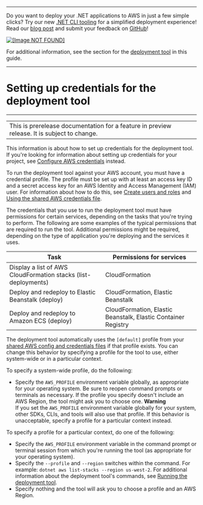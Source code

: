 --------

Do you want to deploy your \.NET applications to AWS in just a few simple clicks? Try our new [\.NET CLI tooling](https://www.nuget.org/packages/AWS.Deploy.CLI/) for a simplified deployment experience\! Read our [blog post](https://aws.amazon.com/blogs/developer/reimagining-the-aws-net-deployment-experience/) and submit your feedback on [GitHub](https://github.com/aws/aws-dotnet-deploy)\!

 [ ![\[Image NOT FOUND\]](http://docs.aws.amazon.com/sdk-for-net/v3/developer-guide/images/BannerButton.png) ](https://github.com/aws/aws-dotnet-deploy/)

For additional information, see the section for the [deployment tool](https://docs.aws.amazon.com/sdk-for-net/v3/developer-guide/deployment-tool.html) in this guide\.

--------

# Setting up credentials for the deployment tool<a name="deployment-tool-setup-creds"></a>


****  

|  | 
| --- |
| This is prerelease documentation for a feature in preview release\. It is subject to change\. | 

This information is about how to set up credentials for the deployment tool\. If you're looking for information about setting up credentials for your project, see [Configure AWS credentials](net-dg-config-creds.md) instead\.

To run the deployment tool against your AWS account, you must have a credential profile\. The profile must be set up with at least an access key ID and a secret access key for an AWS Identity and Access Management \(IAM\) user\. For information about how to do this, see [Create users and roles](net-dg-users-roles.md) and [Using the shared AWS credentials file](creds-file.md)\.

The credentials that you use to run the deployment tool must have permissions for certain services, depending on the tasks that you're trying to perform\. The following are some examples of the typical permissions that are required to run the tool\. Additional permissions might be required, depending on the type of application you're deploying and the services it uses\.


| Task | Permissions for services | 
| --- |--- |
| Display a list of AWS CloudFormation stacks \(list\-deployments\) | CloudFormation | 
| Deploy and redeploy to Elastic Beanstalk \(deploy\) | CloudFormation, Elastic Beanstalk | 
| Deploy and redeploy to Amazon ECS \(deploy\) | CloudFormation, Elastic Beanstalk, Elastic Container Registry | 

The deployment tool automatically uses the `[default]` profile from your [shared AWS config and credentials files](creds-file.md) if that profile exists\. You can change this behavior by specifying a profile for the tool to use, either system\-wide or in a particular context\.

To specify a system\-wide profile, do the following:
+ Specify the `AWS_PROFILE` environment variable globally, as appropriate for your operating system\. Be sure to reopen command prompts or terminals as necessary\. If the profile you specify doesn't include an AWS Region, the tool might ask you to choose one\.
**Warning**  
If you set the `AWS_PROFILE` environment variable globally for your system, other SDKs, CLIs, and tools will also use that profile\. If this behavior is unacceptable, specify a profile for a particular context instead\.

To specify a profile for a particular context, do one of the following:
+ Specify the `AWS_PROFILE` environment variable in the command prompt or terminal session from which you're running the tool \(as appropriate for your operating system\)\.
+ Specify the `--profile` and `--region` switches within the command\. For example: `dotnet aws list-stacks --region us-west-2`\. For additional information about the deployment tool's commands, see [Running the deployment tool](deployment-tool-run.md)\.
+ Specify nothing and the tool will ask you to choose a profile and an AWS Region\.